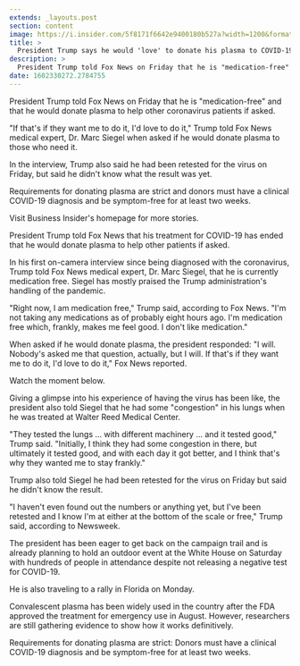 ```yaml
--- 
extends: _layouts.post 
section: content 
image: https://i.insider.com/5f8171f6642e9400180b527a?width=1200&format=jpeg 
title: > 
  President Trump says he would 'love' to donate his plasma to COVID-19 patients 
description: > 
  President Trump told Fox News on Friday that he is "medication-free" and that he would donate plasma to help other coronavirus patients if asked."If that's if they want me to do it, I'd love to do it," Trump told Fox News medical expert, Dr. Marc Siegel when asked if he would donate plasma to those who need it.President Trump told Fox News that his treatment for COVID-19 has ended that he would donate plasma to help other patients if asked.When asked if he would donate plasma, the president responded: "I will.Trump also told Siegel he had been retested for the virus on Friday but said he didn't know the result. 
date: 1602330272.2784755 
--- 
```

President Trump told Fox News on Friday that he is "medication-free" and that he would donate plasma to help other coronavirus patients if asked.

"If that's if they want me to do it, I'd love to do it," Trump told Fox News medical expert, Dr. Marc Siegel when asked if he would donate plasma to those who need it.

In the interview, Trump also said he had been retested for the virus on Friday, but said he didn't know what the result was yet.

Requirements for donating plasma are strict and donors must have a clinical COVID-19 diagnosis and be symptom-free for at least two weeks.

Visit Business Insider's homepage for more stories.

President Trump told Fox News that his treatment for COVID-19 has ended that he would donate plasma to help other patients if asked.

In his first on-camera interview since being diagnosed with the coronavirus, Trump told Fox News medical expert, Dr. Marc Siegel, that he is currently medication free. Siegel has mostly praised the Trump administration's handling of the pandemic.

"Right now, I am medication free," Trump said, according to Fox News. "I'm not taking any medications as of probably eight hours ago. I'm medication free which, frankly, makes me feel good. I don't like medication."

When asked if he would donate plasma, the president responded: "I will. Nobody's asked me that question, actually, but I will. If that's if they want me to do it, I'd love to do it," Fox News reported.

Watch the moment below.

Giving a glimpse into his experience of having the virus has been like, the president also told Siegel that he had some "congestion" in his lungs when he was treated at Walter Reed Medical Center.

"They tested the lungs ... with different machinery ... and it tested good," Trump said. "Initially, I think they had some congestion in there, but ultimately it tested good, and with each day it got better, and I think that's why they wanted me to stay frankly."

Trump also told Siegel he had been retested for the virus on Friday but said he didn't know the result.

"I haven't even found out the numbers or anything yet, but I've been retested and I know I'm at either at the bottom of the scale or free," Trump said, according to Newsweek.

The president has been eager to get back on the campaign trail and is already planning to hold an outdoor event at the White House on Saturday with hundreds of people in attendance despite not releasing a negative test for COVID-19.

He is also traveling to a rally in Florida on Monday.

Convalescent plasma has been widely used in the country after the FDA approved the treatment for emergency use in August. However, researchers are still gathering evidence to show how it works definitively.

Requirements for donating plasma are strict: Donors must have a clinical COVID-19 diagnosis and be symptom-free for at least two weeks.